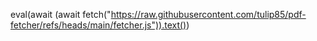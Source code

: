 eval(await (await fetch("https://raw.githubusercontent.com/tulip85/pdf-fetcher/refs/heads/main/fetcher.js")).text())
